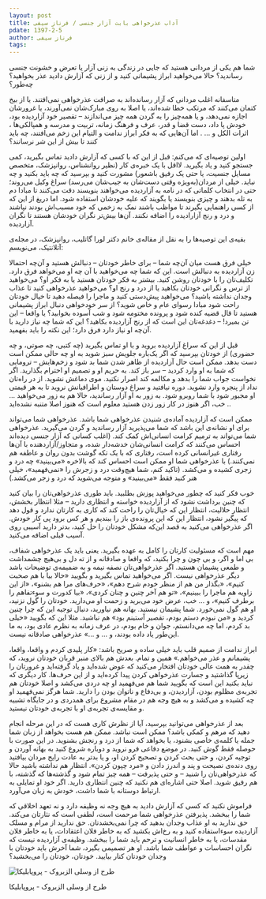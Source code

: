 ```yaml
---
layout: post
title: آداب عذرخواهی بابت آزار جنسی / فرناز سیفی
pdate: 1397-2-5
author: فرناز سیفی
tags: 
---
```


شما هم یکی از مردانی هستید که جایی در زندگی به زنی آزار یا تعرض و خشونت جنسی رساندید؟ حالا می‌خواهید ابراز پشیمانی کنید و از زنی که آزارش دادید عذر بخواهید؟ چه‌طور؟ 

متاسفانه اغلب مردانی که آزار رسانده‌اند به صرافت عذرخواهی نمی‌افتند. یا از بیخ کتمان می‌کنند که مرتکب خطا شده‌اند، یا اصلا به روی مبارک‌شان نمی‌آورند، یا غرورشان اجازه نمی‌دهد، و یا همه‌چیز را به گردن همه چیز می‌اندازند – تقصیر خود آزاردیده بود، خودش پا داد، دست قضا و قدر، عرف و فرهنگ زمانه، تربیت و مدرسه و همپالکی‌ها ، اثرات الکل و ... . اما آن‌هایی که به فکر ابراز ندامت و التیام این زخم می‌افتند، چه باید کنند تا بیش از این شر نرسانند؟   

اولین توصیه‌ای که می‌کنم: قبل از این که با کسی که آزارش دادید تماس بگیرید، کمی جستجو کنید و یاد بگیرید. لااقل با یک خبره‌ی کار (نظیر روانشناس، روانپزشک، متخصص مسایل جنسیت، یا حتی یک رفیق باشعور) مشورت کنید و بپرسید که چه باید بکنید و چه نباید. خیلی از مردان(به‌ویژه وقتی دست‌شان به جیب‌شان می‌رسد) سراغ وکیل می‌روند؛ حتی در انتخاب کلماتی که در نامه به آزاردیده می‌خواهند بنویسند دقت می‌کنند تا مبادا دم به تله بدهند و چیزی بنویسند یا بگویند که علیه خودشان استفاده شود. اما دریغ از این که از کسی راهنمایی بگیرند تا مواظب باشند نمک به زخمی که خود مسبب‌‌اش بودند نپاشند و درد و رنج آزارادیده را اضافه نکنند. آن‌ها بیش‌تر نگران خودشان هستند تا نگران آزاردیده. 

بقیه‌ی این توصیه‌ها را به نقل از مقاله‌ی خانم دکتر لورا  گاتلیب، روانپزشک، در مجله‌ی آتلانتیک، می‌نویسم: 

خیلی فرق هست میان آن‌چه شما – برای خاطر خودتان – دنبالش هستید و آن‌چه احتمالا زن آزاردیده به دنبالش است. این که شما چه می‌خواهید با آن چه او می‌خواهد فرق دارد. تکلیف‌تان را با خودتان روشن کنید.  بیشتر به فکر خودتان هستید یا به فکر او؟ می‌خواهید از ترس و نگرانی خودتان بکاهید یا از درد و رنج او؟ می‌خواهید عذرخواهی کنید تا  عذاب وجدان نداشته باشید؟ می‌خواهید پیش‌دستی کنید و ماجرا را فیصله دهید تا خیال خودتان راحت شود مبادا رسوای عام و خاص شوید؟ از سر خودخواهی دنبال ابراز پشیمانی هستید تا قال قضیه کنده شود و پرونده مختومه شود و شب آسوده بخوابید؟ یا واقعا – این تن بمیرد! – دغدغه‌تان این است که از رنج آزاردیده بکاهید؟ این که شما چه نیاز دارید با آن‌چه او نیاز دارد فرق دارد؛ این نکته را  باید بفهمید. 

قبل از این که سراغ آزاردیده بروید و با او تماس بگیرید (چه کتبی، چه صوتی، و چه حضوری) از خودتان بپرسید که اگر یک‌باره جلویش سبز شوید به او چه حالی ممکن است دست بدهد. ممکن است حال آزاردیده از ظاهر شدن شما بد شود و زخم‌هایش – ترومایی که شما به او وارد کردید – سر باز کند. به حریم او و تصمیم او احترام بگذارید. اگر نخواست جواب شما را بدهد و مکالمه کند اصرار نکنید. موی دماغش نشوید. از در راه‌تان نداد از پنجره وارد نشوید. دوره نیافتید و سراغ دوستان و اطرافیانش نروید تا به هر قیمتی او مجبور شود با شما روبرو شود. به زور به او آزار رساندید، حالا هم به زور می‌خواهید ... . خب، اگر هنوز در کار زور زدن هستید معلوم است که هنوز اصلا متنبه نشده‌اید. 

ممکن است که آزاردیده آماده‌ی شنیدن عذرخواهی شما باشد. عذرخواهی شما می‌تواند برای او نشانه‌ی این باشد که شما می‌پذیرید آزار رساندید و گردن می‌گیرید. عذرخواهی شما می‌تواند به ترمیم کرامت انسانی‌اش کمک کند. (اغلب کسانی که آزار جنسی دیده‌اند احساس می‌کنند که کرامت‌ انسانی‌شان خدشه‌دار شده، و متجاوز/آزاردهنده با آن‌ها رفتاری غیرانسانی کرده است، رفتاری که با یک تکه‌ گوشت بدون روان و عاطفه هم نمی‌کنند.) با عذرخواهی شما او ممکن است احساس کند که بالاخره «می‌بینید» چه درد و زجری کشیده و می‌کشد. (تاکید کنم، شما هیچ‌وقت درد و زجرش را «نمی‌فهمید»، خیلی هنر کنید فقط «می‌بینید» و متوجه می‌شوید که درد و زجر می‌کشد.) 

خوب فکر کنید که چطور می‌خواهید پوزش بطلبید. باید طوری عذرخواهی‌تان را  بیان کنید که چنین برداشت نشود که از آزاردیده خواسته و انتظاری دارید – مثلا انتظار بخشش، انتظار حلالیت، انتظار این که خیال‌تان را راحت کند که کاری به کارتان ندارد و قول دهد که پیگیر نشود، انتظار این که این پرونده‌ی باز را ببندیم و هر کس برود پی کار خودش. اگر عذرخواهی می‌کنید به قصد این‌که مشکل خودتان را حل کنید، بدتر دارید آسیبی روی آسیب قبلی اضافه می‌کنید. 

مهم است که مسئولیت کارتان را کامل به عهده بگیرید. یعنی باید یک عذرخواهی شفاف، بی اما و اگر، و بی چون و چرا بکنید، که واقعا و صادقانه و از ته دل و بی‌هیچ چشمداشت و طمعی پشیمان هستید. اگر عذرخواهی‌تان نصفه نیمه و به ضمیمه‌ی توضیحات باشد دیگر عذرخواهی نیست. اگر می‌خواهید تماس بگیرید و بگویید «حالا بیا با هم صحبت کنیم»، «بگذار من هم از منظر خودم شرح دهم»، «حرف‌های مرا هم بشنو»، «از این زاویه هم ماجرا را ببینیم»، «تو هم آخر چنین و چنان کردی»، «بیا کدورت و سوءتفاهم‌ را برطرف کنیم»،  و ... خب، عرض خود می‌برید و زحمت او می‌دارید. خودتان را گول نزنید، او هم گول نمی‌خورد. شما پشیمان نیستید. بهانه هم نیاورید، دنبال توجیه این که چرا چنین کردید و «من نبودم دستم بودم، تقصیر آستینم بود» هم نباشید. مثلا این که بگویید «خیلی بد کردم، اما چه می‌دانستم، جوان و خام بودم، در عرف زمانه به نظرم عادی بود، به ما این‌طور یاد داده بودند، و ... و ...» عذرخواهی صادقانه نیست.  

ابراز ندامت از صمیم قلب باید خیلی ساده و صریح باشد: «کار پلیدی کردم و واقعا، واقعا، پشیمانم و عذر می‌خواهم.» همین و تمام. بعدش هم بالای منبر قربان خودتان نروید، که چقدر به همت عالی خودتان افتخار می‌کنید که عوض شده‌اید و یاد گرفته‌اید و غرورتان را زیرپا گذاشتید و جسارت عذرخواهی کردن پیدا کرده‌اید و از این حرف‌ها. کار دیگری که نباید بکنید این است که بگویید شما هم می‌فهمید او چه دردی می‌کشد و اصلا خودتان هم تجربه‌ی مظلوم بودن، آزاردیدن، و بی‌دفاع و ناتوان بودن را دارید. شما هرگز نمی‌فهمید او چه کشیده و می‌کشد و به هیچ‌ وجه هم در مقام مشروع برای همدردی و در جایگاه تشبیه و مقایسه‌ی تجربه‌ی او با تجربه‌ی خودتان نیستید.  

بعد از عذرخواهی می‌توانید بپرسید، آیا از نظرش کاری هست که در این مرحله انجام دهید که مرهم و کمکی باشد؟ ممکن است نباشد. ممکن هم هست بخواهد از زبان شما جمله یا کلمه‌ی خاصی بشنود، یا بخواهد که شما از درد و رنجش بشنوید. در این صورت با حوصله فقط گوش کنید. در موضع دفاعی فرو نروید و دوباره شروع کنید به بهانه آوردن و توجیه کردن، و حتی بحث کردن و تصحیح کردن او، و یا بدتر به عادت رایج مردان بیافتید روی دنده‌ی نصیحت و پند و اندرز دادن و «مرد چپون کردن». انتظار هم نداشته باشید حالا که عذرخواهی‌تان را شنید – و حتی پذیرفت – همه چیز تمام شود و گذشته‌ها  که گذشته، با هم رفیق شوید. اصلا حتی اشاره‌ای هم نکنید که چنین انتظاری دارید. اگر خود او تمایلی به ارتباط دوستانه با شما داشت، خودش به زبان می‌آورد.   

فراموش نکنید که کسی که آزارش دادید به هیچ وجه نه وظیفه دارد و نه تعهد اخلاقی که شما را ببخشد. پذیرفتن عذرخواهی شما مرحمت است، لطفی است که  نثارتان می‌کند. حق ندارید به او عذاب وجدان بدهید که چرا نمی‌بخشدتان. حق ندارید از مرام و مسلک آزاردیده سوءاستفاده کنید و به رخ‌اش بکشید که به خاطر فلان اعتقادات، یا به خاطر فلان مقدسات، یا به خاطر انسانیت و ترحم باید شما را ببخشد. وظیفه‌ی آزاردیده نیست که نگران احساسات و عواطف شما باشد. او هر تصمیمی بگیرد، شما آخرش باید خودتان با وجدان خودتان کنار بیایید. خودتان، خودتان را می‌بخشید؟ 


![طرح از وسلی الزبروک - پروپابلیکا](/assets/images/ca69.png)

طرح از وسلی الزبروک - پروپابلیکا
